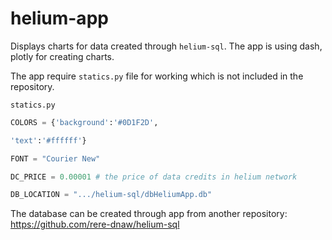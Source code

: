 # helium-app
Displays charts for data created through `helium-sql`. The app is using dash, plotly for creating charts.

The app require `statics.py` file for working which is not included in the repository.

 `statics.py` 
```python 
COLORS = {'background':'#0D1F2D',

'text':'#ffffff'}

FONT = "Courier New"

DC_PRICE = 0.00001 # the price of data credits in helium network

DB_LOCATION = ".../helium-sql/dbHeliumApp.db"
```

The database can be created through app from another repository:
https://github.com/rere-dnaw/helium-sql
